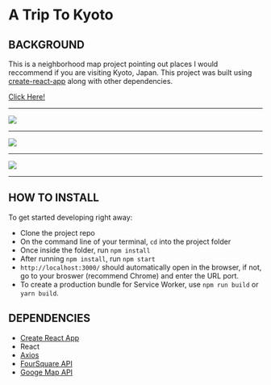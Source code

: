 # A Trip To Kyoto

## BACKGROUND
This is a neighborhood map project pointing out places I would reccommend if you are visiting Kyoto, Japan. This project was built using [create-react-app](https://github.com/facebook/create-react-app) along with other dependencies.

[Click Here!](trip-to-kyoto.surge.sh)

--------------------------------------------------------------------------------

![](map1.gif)

--------------------------------------------------------------------------------

![](map2.gif)

--------------------------------------------------------------------------------

![](map3.gif)

--------------------------------------------------------------------------------

## HOW TO INSTALL

To get started developing right away:

* Clone the project repo
* On the command line of your terminal, `cd` into the project folder
* Once inside the folder, run `npm install`
* After running `npm install`, run `npm start`
* `http://localhost:3000/` should automatically open in the browser, if not,  go to your broswer (recommend Chrome) and enter the URL port. 
* To create a production bundle for Service Worker, use `npm run build` or `yarn build`.

## DEPENDENCIES 
* [Create React App](https://github.com/facebookincubator/create-react-app)
* React
* [Axios](https://www.npmjs.com/package/axios)
* [FourSquare API](https://developer.foursquare.com/)
* [Googe Map API](https://cloud.google.com/maps-platform/)
